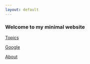 ```yaml
---
layout: default
---
```


### Welcome to my minimal website

[Topics](topics.html)

[Google](http://www.google.com)

[About](about.html)

